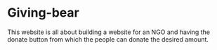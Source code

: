 # Giving-bear
This website is all about building a website for an NGO and having the donate button from which the people can donate the desired amount. 
